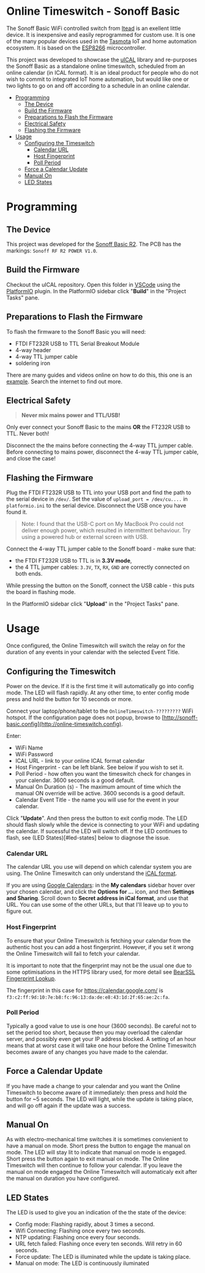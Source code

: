 Online Timeswitch - Sonoff Basic  <!-- omit in toc -->
================================

The Sonoff Basic WiFi controlled switch from [Itead](https://www.itead.cc/) is an exellent little device. It is inexpensive and easily reprogrammed for custom use. It is one of the many popular devices used in the  [Tasmota](https://tasmota.github.io/docs/) IoT and home automation ecosystem. It is based on the [ESP8266](https://en.wikipedia.org/wiki/ESP8266) microcontroller.

This project was developed to showcase the [uICAL](https://github.com/sourcesimian/uICAL) library and re-purposes the Sonoff Basic as a standalone online timeswitch, scheduled from an online calendar (in ICAL format). It is an ideal product for people who do not wish to commit to integrated IoT home automation, but would like one or two lights to go on and off according to a schedule in an online calendar.

- [Programming](#programming)
  - [The Device](#the-device)
  - [Build the Firmware](#build-the-firmware)
  - [Preparations to Flash the Firmware](#preparations-to-flash-the-firmware)
  - [Electrical Safety](#electrical-safety)
  - [Flashing the Firmware](#flashing-the-firmware)
- [Usage](#usage)
  - [Configuring the Timeswitch](#configuring-the-timeswitch)
    - [Calendar URL](#calendar-url)
    - [Host Fingerprint](#host-fingerprint)
    - [Poll Period](#poll-period)
  - [Force a Calendar Update](#force-a-calendar-update)
  - [Manual On](#manual-on)
  - [LED States](#led-states)

# Programming
## The Device
This project was developed for the [Sonoff Basic R2](https://sonoff.tech/product/wifi-diy-smart-switches/basicr2). The PCB has the markings: `Sonoff RF R2 POWER V1.0`.

## Build the Firmware
Checkout the uICAL repository. Open this folder in [VSCode](https://code.visualstudio.com/) using the [PlatformIO](https://platformio.org/) plugin. In the PlatformIO sidebar click "**Build**" in the "Project Tasks" pane.

## Preparations to Flash the Firmware
To flash the firmware to the Sonoff Basic you will need:
* FTDI FT232R USB to TTL Serial Breakout Module
* 4-way header
* 4-way TTL jumper cable
* soldering iron

There are many guides and videos online on how to do this, this one is an [example](https://tasmota.github.io/docs/devices/Sonoff-Basic/). Search the internet to find out more.

## Electrical Safety
> **Never mix mains power and TTL/USB!**

Only ever connect your Sonoff Basic to the mains **OR** the FT232R USB to TTL. Never both!

Disconnect the the mains before connecting the 4-way TTL jumper cable. Before connecting to mains power, disconnect the 4-way TTL jumper cable, and close the case!

## Flashing the Firmware
Plug the FTDI FT232R USB to TTL into your USB port and find the path to the serial device in `/dev/`. Set the value of `upload_port = /dev/cu....` in `platformio.ini` to the serial device. Disconnect the USB once you have found it.

> Note: I found that the USB-C port on My MacBook Pro could not deliver enough power, which resulted in intermittent behaviour. Try using a powered hub or external screen with USB.

Connect the 4-way TTL jumper cable to the Sonoff board - make sure that:
* the FTDI FT232R USB to TTL is in **3.3V mode**,
* the 4 TTL jumper cables: `3.3V`, `TX`, `RX`, `GND` are correctly connected on both ends.

While pressing the button on the Sonoff, connect the USB cable - this puts the board in flashing mode.

In the PlatformIO sidebar click "**Upload**" in the "Project Tasks" pane.

# Usage
Once configured, the Online Timeswitch will switch the relay on for the duration of any events in your calendar with the selected Event Title.

## Configuring the Timeswitch
Power on the device. If it is the first time it will automatically go into config mode. The LED will flash rapidly. At any other time, to enter config mode press and hold the button for 10 seconds or more.

Connect your laptop/phone/tablet to the `OnlineTimeswitch-?????????` WiFi hotspot. If the configuration page does not popup, browse to [http://sonoff-basic.config](http://online-timeswitch.config).

Enter:
* WiFi Name
* WiFi Password
* ICAL URL - link to your online ICAL format calendar
* Host Fingerprint - can be left blank. See below if you wish to set it.
* Poll Period - how often you want the timeswitch check for changes in your calendar. 3600 seconds is a good default.
* Manual On Duration (s) - The maximum amount of time which the manual ON override will be active. 3600 seconds is a good default.
* Calendar Event Title - the name you will use for the event in your calendar.

Click "**Update**". And then press the button to exit config mode. The LED should flash slowly while the device is connecting to your WiFi and updating the calendar. If sucessful the LED will switch off. If the LED continues to flash, see (LED States)[#led-states] below to diagnose the issue.

### Calendar URL
The calendar URL you use will depend on which calendar system you are using. The Online Timeswitch can only understand the [iCAL format](https://icalendar.org/RFC-Specifications/iCalendar-RFC-5545/).

If you are using [Google Calendars](https://calendar.google.com/): in the **My calendars** sidebar hover over your chosen calendar, and click the **Options for ...** icon, and then **Settings and Sharing**. Scroll down to **Secret address in iCal format**, and use that URL. You can use some of the other URLs, but that I'll leave up to you to figure out.

### Host Fingerprint
To ensure that your Online Timeswitch is fetching your calendar from the authentic host you can add a host fingerprint. However, if you set it wrong the Online Timeswitch will fail to fetch your  calendar.

It is important to note that the fingerprint may not be the usual one due to some optimisations in the HTTPS library used, for more detail see [BearSSL Fingerprint Lookup](../BearSslFingerprint/README.md).

The fingerprint in this case for https://calendar.google.com/ is `f3:c2:ff:9d:10:7e:b8:fc:96:13:da:de:e8:43:1d:2f:65:ae:2c:fa`.

### Poll Period
Typically a good value to use is one hour (3600 seconds). Be careful not to set the period too short, because then you may overload the calendar server, and possibly even get your IP address blocked. A setting of an hour means that at worst case it will take one hour before the Online Timeswitch becomes aware of any changes you have made to the calendar.

## Force a Calendar Update
If you have made a change to your calendar and you want the Online Timeswitch to become aware of it immediately: then press and hold the button for ~5 seconds. The LED will light, while the update is taking place, and will go off again if the update was a success.

## Manual On
As with electro-mechanical time switches it is sometimes convienient to have a manual on mode. Short press the button to engage the manual on mode. The LED will stay lit to indicate that manual on mode is engaged. Short press the button again to exit manual on mode. The Online Timeswitch will then continue to follow your calendar. If you leave the manual on mode engaged the Online Timeswitch will automaticaly exit after the manual on duration you have configured.

## LED States
The LED is used to give you an indication of the the state of the device:
* Config mode: Flashing rapidly, about 3 times a second.
* Wifi Connecting: Flashing once every two seconds.
* NTP updating: Flashing once every four seconds.
* URL fetch failed: Flashing once every ten seconds. Will retry in 60 seconds.
* Force update: The LED is illuminated while the update is taking place.
* Manual on mode: The LED is continuously iluminated
